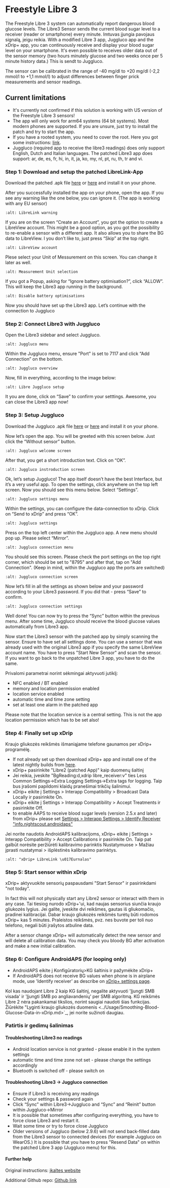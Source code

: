 # Freestyle Libre 3

The Freestyle Libre 3 system can automatically report dangerous blood glucose levels. The Libre3 Sensor sends the current blood sugar level to a receiver (reader or smartphone) every minute. Imtuvas įjungia pavojaus signalą, jeigu reikia. With a modified Libre 3 app, Juggluco app and the xDrip+ app, you can continuously receive and display your blood sugar level on your smartphone. It's even possible to receives older data out of the sensor memory (two hours minutely glucose and two weeks once per 5 minute history data.) This is sendt to Juggluco.

The sensor can be calibrated in the range of -40 mg/dl to +20 mg/dl (-2,2 mmol/l to +1,1 mmol/l) to adjust differences between finger prick measurements and sensor readings.

## Current limitations

- It's currently not confirmed if this solution is working with US version of the Freestyle Libre 3 sensors!
- The app will only work for arm64 systems (64 bit systems). Most modern phones are supported. If you are unsure, just try to install the patch and try to start the app.
- If you have a rooted system, you need to cover the root. Here you got some instructions: [link](https://www.reddit.com/r/Freestylelibre/comments/s22vlr/comment/hw2p4th/?utm_source=share&utm_medium=web2x&context=3).
- Juggluco (required app to receive the libre3 readings) does only support English, Dutch and Italian languages. The patched Libre3 app does support: ar, de, es, fr, hi, in, it, ja, ko, my, nl, pt, ru, th, tr and vi.

### Step 1: Download and setup the patched LibreLink-App

Download the patched .apk file [here](https://github.com/maheini/FreeStyle-Libre-3-patch/raw/main/Patched%20Apk/Libre%203_v3.3.0_apkfab.com.apk) or [here](https://apkfab.com/libre-3/com.freestylelibre3.app.de/apk?h=142cfbb2e0b1f10cd280408b10c5a5127e46e00e78d7775dae382529921487e9) and install it on your phone.

After you successfully installed the app on your phone, open the app. If you see any warning like the one below, you can ignore it. (The app is working with any EU sensor)

```{image} ../images/libre3/step_1.jpg
:alt: LibreLink warning
```

If you are on the screen “Create an Account”, you got the option to create a LibreView account. This might be a good option, as you got the possibility to re-enable a sensor with a different app. It also allows you to share the BG data to LibreView. I you don’t like to, just press “Skip” at the top right.

```{image} ../images/libre3/step_2.jpg
:alt: LibreView account
```

Plese select your Unit of Messurement on this screen. You can change it later as well.

```{image} ../images/libre3/step_3.jpg
:alt: Measurement Unit selection
```

If you got a Popup, asking for “Ignore battery optimisation?”, click “ALLOW”. This will keep the Libre3 app running in the background.

```{image} ../images/libre3/step_4.jpg
:alt: Disable battery optimisations
```

Now you should have set up the Libre3 app. Let’s continue with the connection to Juggluco

### Step 2: Connect Libre3 with Juggluco

Open the Libre3 sidebar and select Juggluco.

```{image} ../images/libre3/step_5.jpg
:alt: Juggluco menu
```

Within the Juggluco menu, ensure "Port" is set to 7117 and click “Add Connection” on the bottom.

```{image} ../images/libre3/step_6.jpg
:alt: Juggluco overview
```

Now, fill in everything, according to the image below:

```{image} ../images/libre3/step_7.jpg
:alt: Libre Juggluco setup
```

It you are done, click on “Save” to confirm your setttings. Awesome, you can close the Libre3 app now!

### Step 3: Setup Juggluco

Download the Juggluco .apk file [here](https://github.com/maheini/FreeStyle-Libre-3-patch/raw/main/Juggluco-solution/versions/latest/Juggluco.apk) or [here](https://apkfab.com/juggluco/tk.glucodata/apk?h=1fc401ff9fbe7f56e6a0a7068fed6da96592b13757c3b05cddff893d813e18fd) and install it on your phone.

Now let’s open the app. You will be greeted with this screen below. Just click the “Without sensor” button.

```{image} ../images/libre3/step_8.jpg
:alt: Juggluco welcome screen
```

After that, you get a short introduction text. Click on “OK”.

```{image} ../images/libre3/step_9.jpg
:alt: Juggluco instroduction screen
```

Ok, let’s setup Juggluco! The app itself doesn’t have the best Interface, but it’s a very useful app. To open the settings, click anywhere on the top left screen. Now you should see this menu below. Select “Settings”.

```{image} ../images/libre3/step_10.jpg
:alt: Juggluco settings menu
```

Within the settings, you can configure the data-connection to xDrip. Click on “Send to xDrip” and press “OK”.

```{image} ../images/libre3/step_11.jpg
:alt: Juggluco settings
```

Press on the top left center within the Juggluco app. A new menu should pop up. Please select “Mirror”.

```{image} ../images/libre3/step_12.jpg
:alt: Juggluco connection menu
```

You should see this screen. Please check the port settings on the top right corner, which should be set to "8795" and after that, tap on "Add Connection". (Keep in mind, within the Juggluco app the ports are switched)

```{image} ../images/libre3/step_13.jpg
:alt: Juggluco connection screen
```

Now let’s fill in all the settings as shown below and your password according to your Libre3 password. If you did that - press “Save” to confirm.

```{image} ../images/libre3/step_14.jpg
:alt: Juggluco connection settings
```

Well done! You can now try to press the “Sync” button within the previous menu. After some time, Juggluco should receive the blood glucose values automatically from Libre3 app.

Now start the Libre3 sensor with the patched app by simply scanning the sensor. Ensure to have set all settings done. You can use a sensor that was already used with the original Libre3 app if you specify the same LibreView account name. You have to press "Start New Sensor" and  scan the sensor. If you want to go back to the unpatched Libre 3 app, you have to do the same.

Privalomi parametrai norint sėkmingai aktyvuoti jutiklį:

- NFC enabled / BT enabled
- memory and location permission enabled
- location service enabled
- automatic time and time zone setting
- set at least one alarm in the patched app

Please note that the location service is a central setting. This is not the app location permission which has to be set also!

### Step 4: Finally set up xDrip

Kraujo gliukozės reikšmės išmaniąjame telefone gaunamos per xDrip+ programėlę.

- If not already set up then download xDrip+ app and install one of the latest nightly builds from [here](https://github.com/NightscoutFoundation/xDrip/releases).
- xDrip+ pasirinkite "Libre2 (patched App)" kaip duomenų šaltinį
- Jei reikia, įveskite "BgReading:d,xdrip libre_receiver:v" ties Less Common Settings->Extra Logging Settings->Extra tags for logging. Taip bus įrašomi papildomi klaidų pranešimai trikčių šalinimui.
- xDrip+ eikite į Settings > Interapp Compatibility > Broadcast Data Locally ir pasirinkite On.
- xDrip+ eikite į Settings > Interapp Compatibility > Accept Treatments ir pasirinkite Off.
- to enable AAPS to receive blood sugar levels (version 2.5.x and later) from xDrip+ please set [Settings > Interapp Settings > Identify Receiver "info.nightscout.androidaps"](../Configuration/xdrip#identify-receiver)

Jei norite naudotis AndroidAPS kalibracijoms, xDrip+ eikite į Settings > Interapp Compatibility > Accept Calibrations ir pasirinkite On.  Taip pat galbūt norėsite peržiūrėti kalibravimo parinktis Nustatymuose > Mažiau įprasti nustatymai > išplėstinės kalibravimo parinktys.

```{image} ../images/Libre2_Tags.jpg
:alt: "xDrip+ LibreLink \u017Eurnalas"
```

### Step 5: Start sensor within xDrip

xDrip+ aktyvuokite sensorių paspausdami "Start Sensor" ir pasirinkdami "not today".

In fact this will not physically start any Libre2 sensor or interact with them in any case. Tai tiesiog nurodo xDrip+'ui, kad naujas sensorius siunčia kraujo gliukozės lygius. Jei galite, įveskite dvi reikšmes, gautas iš gliukomačio, pradinei kalibracijai. Dabar kraujo gliukozės reikšmės turėtų būti rodomos xDrip+ kas 5 minutes. Praleistos reikšmės, pvz. nes buvote per toli nuo telefono, negali būti įrašytos atbuline data.

After a sensor change xDrip+ will automatically detect the new sensor and will delete all calibration data. You may check you bloody BG after activation and make a new initial calibration.

### Step 6: Configure AndroidAPS (for looping only)

- AndroidAPS eikite į Konfigūratorių>KG šaltinis ir pažymėkite xDrip+
- If AndroidAPS does not receive BG values when phone is in airplane mode, use 'Identify receiver' as describe on [xDrip+ settings page](../Configuration/xdrip#identify-receiver).

Kol kas naudojant Libre 2 kaip KG šaltinį, negalite aktyvuoti 'Įjungti SMB visada' ir 'Įjungti SMB po angliavandenių' per SMB algoritmą. KG reikšmės Libre 2 nėra pakankamai tikslios, norint saugiai naudoti šias funkcijas. Žiūrėkite "Lyginti kraujo gliukozės duomenis \<../Usage/Smoothing-Blood-Glucose-Data-in-xDrip.md>\`\_, jei norite sužinoti daugiau.

### Patirtis ir gedimų šalinimas

#### Troubleshooting Libre3 no readings

- Android location service is not granted - please enable it in the system settings
- automatic time and time zone not set - please change the settings accordingly
- Bluetooth is switched off - please switch on

#### Troubleshooting Libre3 -> Juggluco connection

- Ensure if Libre3 is receiving any readings
- Check your settings & password again
- Click “Sync” within Libre3->Juggluco and “Sync” and “Reinit” button within Juggluco->Mirror
- It is possible that sometimes after configuring everything, you have to force close Libre3 and restart it.
- Wait some time or try to force close Juggluco
- Older versions of Juggluco (below 2.9.6) will not send back-filled data from the Libre3 sensor to connected devices (for example Juggluco on WearOS.) It is possible that you have to press "Resend Data" on within the patched Libre 3 app (Juggluco menu) for this.

#### Further help

Original instructions: [jkaltes website](http://jkaltes.byethost16.com/Juggluco/libre3/)

Additional Github repo: [Github link](https://github.com/maheini/FreeStyle-Libre-3-patch)
